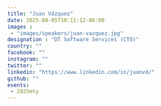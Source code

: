 ```yaml
---
title: "Juan Vázquez"
date: 2025-08-05T10:11:12-06:00
images : 
 - "images/speakers/juan-vazquez.jpg"
designation : "DT Software Services (CTO)"
country: ""
facebook: ""
instagram: ""
twitter: ""
linkedin: "https://www.linkedin.com/in/juanvd/"
github: ""
events: 
 - 2025mty
---
```

